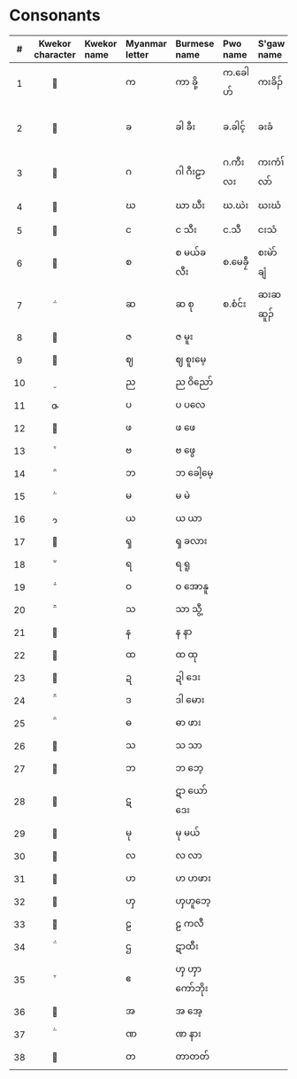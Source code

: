 # Consonants

| # | Kwekor character | Kwekor name | Myanmar letter | Burmese name | Pwo name | S'gaw name | Thai letter | Thai name | IPA | English name | Unicode name |
|:-:|:-:|:--|:--|:--|:--|:--|:--|:--|:--|:--|:--|
|1|||က|ကာ ခို့|က.ခေါဟ်|ကးခိၣ်|ก|กะ โค|/k/|ka kho|KA|
|2|||ခ|ခါ ခီး|ခ.ခါင့်|ခးခံ|ข|คะ คี|/kʰ/|kha khaing / kha khi|KHA|
|3|||ဂ|ဂါ ဂီးဠာ|ဂ.ကီးလး|ကးကံၢ်လာ်|ค|กะ กีลา|/g/|ga gilaa|GA|
|4|||ဃ|ဃာ ဃီး|ဃ.ဃဲး|ဃးဃံ|ฆ|ฆะ กระดูก|/x/|gha ghi|GHA|
|5|||င|င သီး|င.သီ|ငးသံ|ง|งะ ซี|/ŋ/|nga thi|NGA|
|6|||စ|စ မယ်ခလီး|စ.မေခၠီ|စးမဲာ်ချံ|จ|ซะ แหม่คลี|/s/|sa mekhli|CA|
|7|||ဆ|ဆ စု|စ.စံင်း|ဆးဆဆူၣ်|ซ|ซะ ซื่อ|sʰ|sa seu|CHA|
|8|||ဇ|ဇ မူး|||||||JA|
|9|||ဈ|ဈ စူးမေ့|||||||JHA|
|10|||ည|ည ဝိညော်|||||||NYA|
|11|||ပ|ပ ပလေ|||||||PA|
|12|||ဖ|ဖ ဖေ|||||||PHA|
|13|||ဗ|ဗ ဖွေ|||||||BA|
|14|||ဘ|ဘ ခေါ့မေ့|||||||BHA|
|15|||မ|မ မဲ|||||||MA|
|16|||ယ|ယ ယာ|||||||YA|
|17|||ၡ|ၡ ခလား|||||||SHA|
|18|||ရ|ရ ရူ|||||||RA|
|19|||ဝ|ဝ အောနူ|||||||WA|
|20|||သ|သာ သွီ့||||||||
|21|||န|န နာ|||||||NA|
|22|||ထ|ထ ထု|||||||THA|
|23|||ဍ|ဍါ ဒေး|||||||DDA|
|24|||ဒ|ဒါ မေား|||||||DA|
|25|||ဓ|ဓာ ဖား|||||||DHA|
|26|||သ|သ သာ|||||||SA|
|27|||ဘ|ဘ ဘေ့|||||||BBA|
|28|||ဋ|ဋာ ယော်ဒေး|||||||DDDA|
|29|||မု|မု မယ်|||||||MMA|
|30|||လ|လ လာ|||||||LA|
|31|||ဟ|ဟ ဟဖား|||||||HA|
|32|||ၯ|ၯဟူဘေ့|||||||XA|
|33|||ဠ|ဠ ကလီ|||||||LLA|
|34|||ဌ|ဋာထီး|||||||TTHA|
|35|||ဧ|ၯ ၯာကော်ဘိုး|||||||HHA|
|36|||အ|အ အေ့|||||||A|
|37|||ဏ|ဏ နား|||||||NNA|
|38|||တ|တာတတ်|||||||TTA|
